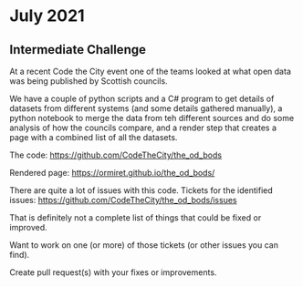 # July 2021

## Intermediate Challenge

At a recent Code the City event one of the teams looked at what open data was being published by Scottish councils. 

We have a couple of python scripts and a C# program to get details of datasets from different systems (and some details gathered manually), a python notebook to merge the data from teh different sources and do some analysis of how the councils compare, and a render step that creates a page with a combined list of all the datasets. 

The code: https://github.com/CodeTheCity/the_od_bods

Rendered page: https://ormiret.github.io/the_od_bods/

There are quite a lot of issues with this code. Tickets for the identified issues: https://github.com/CodeTheCity/the_od_bods/issues

That is definitely not a complete list of things that could be fixed or improved. 

Want to work on one (or more) of those tickets (or other issues you can find). 

Create pull request(s) with your fixes or improvements.
